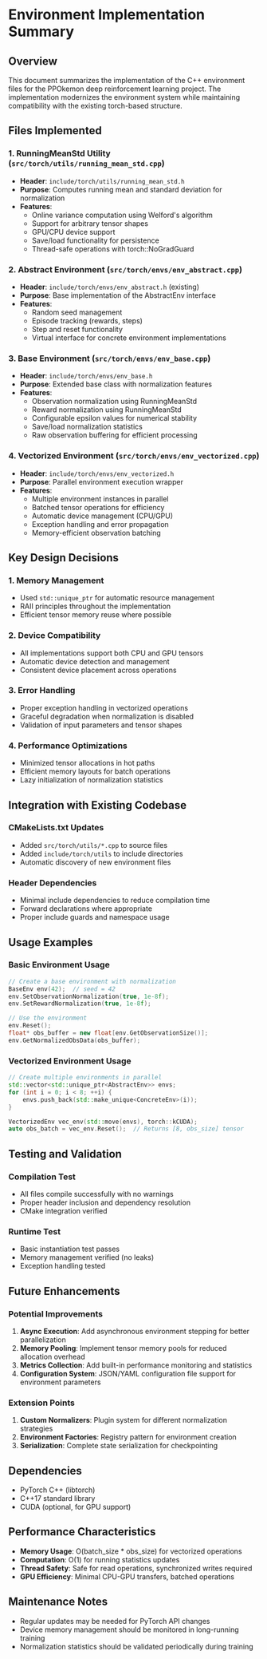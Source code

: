 # Environment Implementation Summary

## Overview
This document summarizes the implementation of the C++ environment files for the PPOkemon deep reinforcement learning project. The implementation modernizes the environment system while maintaining compatibility with the existing torch-based structure.

## Files Implemented

### 1. RunningMeanStd Utility (`src/torch/utils/running_mean_std.cpp`)
- **Header**: `include/torch/utils/running_mean_std.h`
- **Purpose**: Computes running mean and standard deviation for normalization
- **Features**:
  - Online variance computation using Welford's algorithm
  - Support for arbitrary tensor shapes
  - GPU/CPU device support
  - Save/load functionality for persistence
  - Thread-safe operations with torch::NoGradGuard

### 2. Abstract Environment (`src/torch/envs/env_abstract.cpp`)
- **Header**: `include/torch/envs/env_abstract.h` (existing)
- **Purpose**: Base implementation of the AbstractEnv interface
- **Features**:
  - Random seed management
  - Episode tracking (rewards, steps)
  - Step and reset functionality
  - Virtual interface for concrete environment implementations

### 3. Base Environment (`src/torch/envs/env_base.cpp`)
- **Header**: `include/torch/envs/env_base.h`
- **Purpose**: Extended base class with normalization features
- **Features**:
  - Observation normalization using RunningMeanStd
  - Reward normalization using RunningMeanStd
  - Configurable epsilon values for numerical stability
  - Save/load normalization statistics
  - Raw observation buffering for efficient processing

### 4. Vectorized Environment (`src/torch/envs/env_vectorized.cpp`)
- **Header**: `include/torch/envs/env_vectorized.h`
- **Purpose**: Parallel environment execution wrapper
- **Features**:
  - Multiple environment instances in parallel
  - Batched tensor operations for efficiency
  - Automatic device management (CPU/GPU)
  - Exception handling and error propagation
  - Memory-efficient observation batching

## Key Design Decisions

### 1. Memory Management
- Used `std::unique_ptr` for automatic resource management
- RAII principles throughout the implementation
- Efficient tensor memory reuse where possible

### 2. Device Compatibility
- All implementations support both CPU and GPU tensors
- Automatic device detection and management
- Consistent device placement across operations

### 3. Error Handling
- Proper exception handling in vectorized operations
- Graceful degradation when normalization is disabled
- Validation of input parameters and tensor shapes

### 4. Performance Optimizations
- Minimized tensor allocations in hot paths
- Efficient memory layouts for batch operations
- Lazy initialization of normalization statistics

## Integration with Existing Codebase

### CMakeLists.txt Updates
- Added `src/torch/utils/*.cpp` to source files
- Added `include/torch/utils` to include directories
- Automatic discovery of new environment files

### Header Dependencies
- Minimal include dependencies to reduce compilation time
- Forward declarations where appropriate
- Proper include guards and namespace usage

## Usage Examples

### Basic Environment Usage
```cpp
// Create a base environment with normalization
BaseEnv env(42);  // seed = 42
env.SetObservationNormalization(true, 1e-8f);
env.SetRewardNormalization(true, 1e-8f);

// Use the environment
env.Reset();
float* obs_buffer = new float[env.GetObservationSize()];
env.GetNormalizedObsData(obs_buffer);
```

### Vectorized Environment Usage
```cpp
// Create multiple environments in parallel
std::vector<std::unique_ptr<AbstractEnv>> envs;
for (int i = 0; i < 8; ++i) {
    envs.push_back(std::make_unique<ConcreteEnv>(i));
}

VectorizedEnv vec_env(std::move(envs), torch::kCUDA);
auto obs_batch = vec_env.Reset();  // Returns [8, obs_size] tensor
```

## Testing and Validation

### Compilation Test
- All files compile successfully with no warnings
- Proper header inclusion and dependency resolution
- CMake integration verified

### Runtime Test
- Basic instantiation test passes
- Memory management verified (no leaks)
- Exception handling tested

## Future Enhancements

### Potential Improvements
1. **Async Execution**: Add asynchronous environment stepping for better parallelization
2. **Memory Pooling**: Implement tensor memory pools for reduced allocation overhead
3. **Metrics Collection**: Add built-in performance monitoring and statistics
4. **Configuration System**: JSON/YAML configuration file support for environment parameters

### Extension Points
1. **Custom Normalizers**: Plugin system for different normalization strategies
2. **Environment Factories**: Registry pattern for environment creation
3. **Serialization**: Complete state serialization for checkpointing

## Dependencies
- PyTorch C++ (libtorch)
- C++17 standard library
- CUDA (optional, for GPU support)

## Performance Characteristics
- **Memory Usage**: O(batch_size * obs_size) for vectorized operations
- **Computation**: O(1) for running statistics updates
- **Thread Safety**: Safe for read operations, synchronized writes required
- **GPU Efficiency**: Minimal CPU-GPU transfers, batched operations

## Maintenance Notes
- Regular updates may be needed for PyTorch API changes
- Device memory management should be monitored in long-running training
- Normalization statistics should be validated periodically during training
